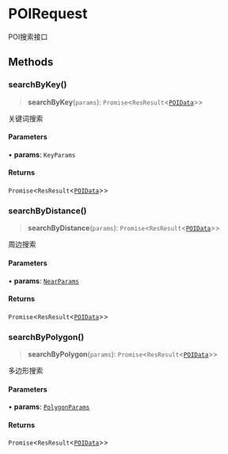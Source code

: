 # POIRequest

POI搜索接口

## Methods

### searchByKey()

> **searchByKey**(`params`): `Promise`\<`ResResult`\<[`POIData`](POIData.md)\>\>

关键词搜索

#### Parameters

• **params**: `KeyParams`

#### Returns

`Promise`\<`ResResult`\<[`POIData`](./amap/POIData.md)\>\>


### searchByDistance()

> **searchByDistance**(`params`): `Promise`\<`ResResult`\<[`POIData`](./amap/POIData.md)\>\>

周边搜索

#### Parameters

• **params**: [`NearParams`](./amap/NearParams.md)

#### Returns

`Promise`\<`ResResult`\<[`POIData`](./amap/POIData.md)\>\>

### searchByPolygon()

> **searchByPolygon**(`params`): `Promise`\<`ResResult`\<[`POIData`](./amap/POIData.md)\>\>

多边形搜索

#### Parameters

• **params**: [`PolygonParams`](./amap//PolygonParams.md)

#### Returns

`Promise`\<`ResResult`\<[`POIData`](./amap/POIData.md)\>\>
